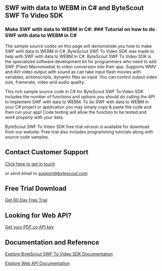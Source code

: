 ## SWF with data to WEBM in C# and ByteScout SWF To Video SDK

### Make SWF with data to WEBM in C#: ### Tutorial on how to do SWF with data to WEBM in C#

The sample source codes on this page will demonstrate you how to make SWF with data to WEBM in C#. ByteScout SWF To Video SDK was made to help with SWF with data to WEBM in C#. ByteScout SWF To Video SDK is the specialized software development kit for programmers who need to add SWF (Flash Macromedia) to video conversion into their app. Supports WMV and AVI video output with sound as can take input flash movies with variables, actionscripts, dynamic files as input. You can control output video size, framerate, video and audio quality.

This rich sample source code in C# for ByteScout SWF To Video SDK includes the number of functions and options you should do calling the API to implement SWF with data to WEBM. To do SWF with data to WEBM in your C# project or application you may simply copy & paste the code and then run your app! Code testing will allow the function to be tested and work properly with your data.

ByteScout SWF To Video SDK free trial version is available for download from our website. Free trial also includes programming tutorials along with source code samples.

## Contact Customer Support

[Click here to get in touch](https://bytescout.zendesk.com/hc/en-us/requests/new?subject=ByteScout%20SWF%20To%20Video%20SDK%20Question)

or send email to [support@bytescout.com](mailto:support@bytescout.com?subject=ByteScout%20SWF%20To%20Video%20SDK%20Question) 

## Free Trial Download

[Get 60 Day Free Trial](https://bytescout.com/download/web-installer?utm_source=github-readme)

## Looking for Web API? 

[Get your PDF.co API key](https://pdf.co/documentation/api?utm_source=github-readme)

## Documentation and Reference

[Explore ByteScout SWF To Video SDK Documentation](https://bytescout.com/documentation/index.html?utm_source=github-readme)

[Explore Web API Documentation](https://pdf.co/documentation/api?utm_source=github-readme)